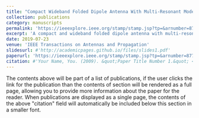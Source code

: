 ```yaml
---
title: "Compact Wideband Folded Dipole Antenna With Multi-Resonant Modes"
collection: publications
category: manuscripts
permalink: 'https://ieeexplore.ieee.org/stamp/stamp.jsp?tp=&arnumber=8770282'
excerpt: 'A compact and wideband folded dipole antenna with multi-resonant modes is presented in this paper. It is a promising candidate for indoor signal coverage, wireless access points, and micro base stations in 2G/3G/4G/5G and WLAN/WiMAX wireless communication systems.'
date: 2019-07-23
venue: 'IEEE Transactions on Antennas and Propagation'
slidesurl: #'http://academicpages.github.io/files/slides1.pdf'
paperurl: 'https://ieeexplore.ieee.org/stamp/stamp.jsp?tp=&arnumber=8770282'
citation: #'Your Name, You. (2009). &quot;Paper Title Number 1.&quot; <i>Journal 1</i>. 1(1).'
---
```


The contents above will be part of a list of publications, if the user clicks the link for the publication than the contents of section will be rendered as a full page, allowing you to provide more information about the paper for the reader. When publications are displayed as a single page, the contents of the above "citation" field will automatically be included below this section in a smaller font.
